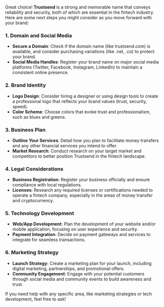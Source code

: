 Great choice! **Trustsend** is a strong and memorable name that conveys reliability and security, both of which are essential in the fintech industry. Here are some next steps you might consider as you move forward with your brand:

### 1. **Domain and Social Media**
   - **Secure a Domain**: Check if the domain name (like trustsend.com) is available, and consider purchasing variations (like .net, .co) to protect your brand.
   - **Social Media Handles**: Register your brand name on major social media platforms (Twitter, Facebook, Instagram, LinkedIn) to maintain a consistent online presence.

### 2. **Brand Identity**
   - **Logo Design**: Consider hiring a designer or using design tools to create a professional logo that reflects your brand values (trust, security, speed).
   - **Color Scheme**: Choose colors that evoke trust and professionalism, such as blues and greens.

### 3. **Business Plan**
   - **Outline Your Services**: Detail how you plan to facilitate money transfers and any other financial services you intend to offer.
   - **Market Research**: Conduct research on your target market and competitors to better position Trustsend in the fintech landscape.

### 4. **Legal Considerations**
   - **Business Registration**: Register your business officially and ensure compliance with local regulations.
   - **Licenses**: Research any required licenses or certifications needed to operate a fintech company, especially in the areas of money transfer and cryptocurrency.

### 5. **Technology Development**
   - **Web/App Development**: Plan the development of your website and/or mobile application, focusing on user experience and security.
   - **Payment Integration**: Decide on payment gateways and services to integrate for seamless transactions.

### 6. **Marketing Strategy**
   - **Launch Strategy**: Create a marketing plan for your launch, including digital marketing, partnerships, and promotional offers.
   - **Community Engagement**: Engage with your potential customers through social media and community events to build awareness and trust.

If you need help with any specific area, like marketing strategies or tech development, feel free to ask!